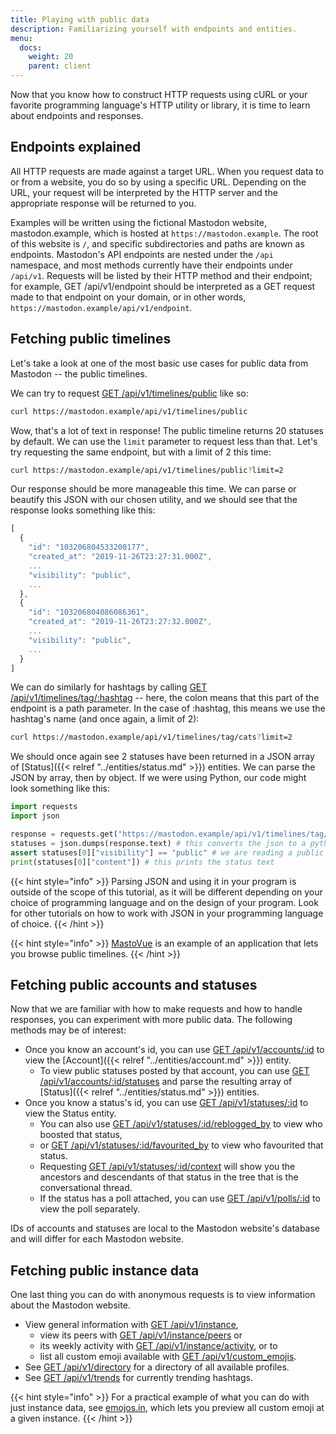 ```yaml
---
title: Playing with public data
description: Familiarizing yourself with endpoints and entities.
menu:
  docs:
    weight: 20
    parent: client
---
```


Now that you know how to construct HTTP requests using cURL or your favorite programming language's HTTP utility or library, it is time to learn about endpoints and responses.

## Endpoints explained

All HTTP requests are made against a target URL. When you request data to or from a website, you do so by using a specific URL. Depending on the URL, your request will be interpreted by the HTTP server and the appropriate response will be returned to you.

Examples will be written using the fictional Mastodon website, mastodon.example, which is hosted at `https://mastodon.example`. The root of this website is `/`, and specific subdirectories and paths are known as endpoints. Mastodon's API endpoints are nested under the `/api` namespace, and most methods currently have their endpoints under `/api/v1`. Requests will be listed by their HTTP method and their endpoint; for example, GET /api/v1/endpoint should be interpreted as a GET request made to that endpoint on your domain, or in other words, `https://mastodon.example/api/v1/endpoint`.

## Fetching public timelines

Let's take a look at one of the most basic use cases for public data from Mastodon -- the public timelines.

We can try to request [GET /api/v1/timelines/public](../methods/timelines/#public-timeline) like so:

```bash
curl https://mastodon.example/api/v1/timelines/public
```

Wow, that's a lot of text in response! The public timeline returns 20 statuses by default. We can use the `limit` parameter to request less than that. Let's try requesting the same endpoint, but with a limit of 2 this time:

```bash
curl https://mastodon.example/api/v1/timelines/public?limit=2
```

Our response should be more manageable this time. We can parse or beautify this JSON with our chosen utility, and we should see that the response looks something like this:

```javascript
[
  {
    "id": "103206804533200177",
    "created_at": "2019-11-26T23:27:31.000Z",
    ...
    "visibility": "public",
    ...
  },
  {
    "id": "103206804086086361",
    "created_at": "2019-11-26T23:27:32.000Z",
    ...
    "visibility": "public",
    ...
  }
]
```

We can do similarly for hashtags by calling [GET /api/v1/timelines/tag/:hashtag](../methods/timelines/#hashtag-timeline) -- here, the colon means that this part of the endpoint is a path parameter. In the case of :hashtag, this means we use the hashtag's name \(and once again, a limit of 2\):

```bash
curl https://mastodon.example/api/v1/timelines/tag/cats?limit=2
```

We should once again see 2 statuses have been returned in a JSON array of [Status]({{< relref "../entities/status.md" >}}) entities. We can parse the JSON by array, then by object. If we were using Python, our code might look something like this:

```python
import requests
import json

response = requests.get("https://mastodon.example/api/v1/timelines/tag/cats?limit=2")
statuses = json.dumps(response.text) # this converts the json to a python list of dictionary
assert statuses[0]["visibility"] == "public" # we are reading a public timeline
print(statuses[0]["content"]) # this prints the status text
```

{{< hint style="info" >}}
Parsing JSON and using it in your program is outside of the scope of this tutorial, as it will be different depending on your choice of programming language and on the design of your program. Look for other tutorials on how to work with JSON in your programming language of choice.
{{< /hint >}}

{{< hint style="info" >}}
[MastoVue](https://mastovue.glitch.me) is an example of an application that lets you browse public timelines.
{{< /hint >}}

## Fetching public accounts and statuses

Now that we are familiar with how to make requests and how to handle responses, you can experiment with more public data. The following methods may be of interest:

* Once you know an account's id, you can use [GET /api/v1/accounts/:id](../methods/accounts/#account) to view the [Account]({{< relref "../entities/account.md" >}}) entity.
  * To view public statuses posted by that account, you can use [GET /api/v1/accounts/:id/statuses](../methods/accounts/#statuses) and parse the resulting array of [Status]({{< relref "../entities/status.md" >}}) entities.
* Once you know a status's id, you can use [GET /api/v1/statuses/:id](../methods/statuses/#view-specific-status) to view the Status entity.
  * You can also use [GET /api/v1/statuses/:id/reblogged\_by](../methods/statuses/#boosted-by) to view who boosted that status,
  * or [GET /api/v1/statuses/:id/favourited\_by](../methods/statuses/#favourited-by) to view who favourited that status.
  * Requesting [GET /api/v1/statuses/:id/context](../methods/statuses/#parent-and-child-statuses) will show you the ancestors and descendants of that status in the tree that is the conversational thread.
  * If the status has a poll attached, you can use [GET /api/v1/polls/:id](../methods/statuses/polls.md#view-a-poll) to view the poll separately.

IDs of accounts and statuses are local to the Mastodon website's database and will differ for each Mastodon website.

## Fetching public instance data

One last thing you can do with anonymous requests is to view information about the Mastodon website.

* View general information with [GET /api/v1/instance](../methods/instance/#fetch-instance),
  * view its peers with [GET /api/v1/instance/peers](../methods/instance/#list-of-connected-domains) or
  * its weekly activity with [GET /api/v1/instance/activity](../methods/instance/#weekly-activity), or to
  * list all custom emoji available with [GET /api/v1/custom\_emojis](../methods/instance/custom_emojis.md#custom-emoji).
* See [GET /api/v1/directory](../methods/instance/directory.md#view-profile-directory) for a directory of all available profiles.
* See [GET /api/v1/trends](../methods/instance/trends.md#trending-tags) for currently trending hashtags.

{{< hint style="info" >}}
For a practical example of what you can do with just instance data, see [emojos.in](https://emojos.in/), which lets you preview all custom emoji at a given instance.
{{< /hint >}}


